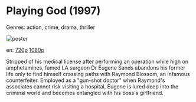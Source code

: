 # Playing God (1997)

Genres: action, crime, drama, thriller

![poster](http://image.tmdb.org/t/p/w500/udip0tPcopdx8AF77StrXJRkLb5.jpg)

en:
  [720p](magnet:?xt=urn:btih:F419DB58A77029135891FCD64993B1C7652CBC17&tr=udp://glotorrents.pw:6969/announce&tr=udp://tracker.opentrackr.org:1337/announce&tr=udp://torrent.gresille.org:80/announce&tr=udp://tracker.openbittorrent.com:80&tr=udp://tracker.coppersurfer.tk:6969&tr=udp://tracker.leechers-paradise.org:6969&tr=udp://p4p.arenabg.ch:1337&tr=udp://tracker.internetwarriors.net:1337)
  [1080p](magnet:?xt=urn:btih:A313C3C4E6411ECBC593D2702CAB2F7E3525DE88&tr=udp://glotorrents.pw:6969/announce&tr=udp://tracker.opentrackr.org:1337/announce&tr=udp://torrent.gresille.org:80/announce&tr=udp://tracker.openbittorrent.com:80&tr=udp://tracker.coppersurfer.tk:6969&tr=udp://tracker.leechers-paradise.org:6969&tr=udp://p4p.arenabg.ch:1337&tr=udp://tracker.internetwarriors.net:1337)
  


Stripped of his medical license after performing an operation while high on amphetamines, famed LA surgeon Dr Eugene Sands abandons his former life only to find himself crossing paths with Raymond Blossom, an infamous counterfeiter. Employed as a "gun-shot doctor" when Raymond's associates cannot risk visiting a hospital, Eugene is lured deep into the criminal world and becomes entangled with his boss's girlfriend.